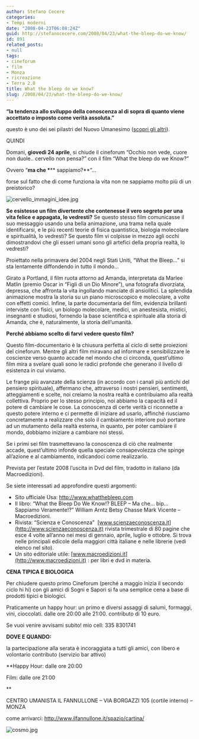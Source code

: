 ```yaml
---
author: Stefano Cecere
categories:
- Tempi moderni
date: "2008-04-23T06:08:24Z"
guid: http://stefanocecere.com/2008/04/23/what-the-bleep-do-we-know/
id: 891
related_posts:
- null
tags:
- cineforum
- film
- Monza
- ricreazione
- Terra 2.0
title: What the bleep do we know?
slug: /2008/04/23/what-the-bleep-do-we-know/
---
```


**&#8220;la tendenza allo sviluppo della conoscenza al di sopra di quanto viene accettato o imposto come verità assoluta.&#8221;**
  
questo è uno dei sei pilastri del Nuovo Umanesimo ([scopri gli altri](http://stefanocecere.com/nuovo-umanesimo/)).

QUINDI

Domani, **giovedì 24 aprile**, si chiude il cineforum &#8220;Occhio non vede, cuore non duole.. cervello non pensa?&#8221; con il film &#8220;What the bleep do we Know?&#8221;
  
Ovvero &#8220;**ma che \***** sappiamo?**&#8220;&#8230;
  
forse sul fatto che di come funziona la vita non ne sappiamo molto più di un preistorico?

![cervello_immagini_idee.jpg](http://stefanocecere.com/wp-content/uploads/sites/3/2008/04/cervello_immagini_idee.jpg)

**Se esistesse un film divertente che contenesse il vero segreto per una vita felice e appagata, lo vedresti?** Se questo stesso film comunicasse il suo messaggio usando una bella animazione, una trama nella quale identificarsi, e le più recenti teorie di fisica quantistica, biologia molecolare e spiritualità, lo vedresti? Se questo film vi colpisse in mezzo agli occhi dimostrandovi che gli esseri umani sono gli artefici della propria realtà, lo vedresti?
  
Proiettato nella primavera del 2004 negli Stati Uniti, &#8220;What the Bleep&#8230;&#8221; si sta lentamente diffondendo in tutto il mondo&#8230;
  
Girato a Portland, il film ruota attorno ad Amanda, interpretata da Marlee Matlin (premio Oscar in &#8220;Figli di un Dio Minore&#8221;), una fotografa divorziata, depressa, che affronta la vita ingollando manciate di ansiolitici. La splendida animazione mostra la storia su un piano microscopico e molecolare, a volte con effetti comici. Infine, la parte documentaria del film, evidenzia brillanti interviste con fisici, un biologo molecolare, medici, un anestesista, mistici, insegnanti e studiosi, fornendo la base scientifica e spirituale alla storia di Amanda, che è, naturalmente, la storia dell’umanità.

**Perché abbiamo scelto di farvi vedere questo film?**

Questo film-documentario è la chiusura perfetta al ciclo di sette proiezioni del cineforum. Mentre gli altri film miravano ad informare e sensibilizzare le coscienze verso quanto accade nel mondo che ci circonda, quest’ultimo film mira a svelare quali sono le radici profonde che generano il livello di esistenza in cui viviamo.
  
Le frange più avanzate della scienza (in accordo con i canali più antichi del pensiero spirituale), affermano che, attraverso i nostri pensieri, sentimenti, atteggiamenti e scelte, noi creiamo la nostra realtà e contribuiamo alla realtà collettiva. Proprio per lo stesso principio, noi abbiamo la capacità ed il potere di cambiare le cose. La conoscenza di certe verità ci riconnette a questo potere interno e ci permette di iniziare ad usarlo, affinché riusciamo concretamente a realizzare che solo il cambiamento interiore può portare ad un mutamento della realtà esterna, in quanto, per poter cambiare il mondo, dobbiamo iniziare a cambiare noi stessi.
  
Se i primi sei film trasmettevano la conoscenza di ciò che realmente accade, quest’ultimo infonde quella speciale consapevolezza che spinge all’azione e al cambiamento, indicandoci come realizzarlo.

Prevista per l’estate 2008 l’uscita in Dvd del film, tradotto in italiano (da Macroedizioni).

Se siete interessati ad approfondire questi argomenti:

  * Sito ufficiale Usa: <http://www.whatthebleep.com>
  * Il libro: “What the Bleep Do We Know!? BLEEP &#8211; Ma che&#8230; bip&#8230; Sappiamo Veramente!?” William Arntz Betsy Chasse Mark Vicente &#8211; Macroedizioni.
  * Rivista: “Scienza e Conoscenza”  [www.scienzaeconoscenza.it](http://www.scienzaeconoscenza.it) rivista trimestrale di 80 pagine che esce 4 volte all&#8217;anno nei mesi di gennaio, aprile, luglio e ottobre. Si trova nelle principali edicole della maggiori città italiane e nelle librerie (vedi elenco nel sito).
  * Un sito editoriale utile: [www.macroedizioni.it](http://www.macroedizioni.it) : per libri e dvd in materia.

**CENA TIPICA E BIOLOGICA**

Per chiudere questo primo Cineforum (perché a maggio inizia il secondo ciclo hi hi) con gli amici di Sogni e Sapori si fa una semplice cena a base di prodotti tipici e biologici.
  
Praticamente un happy hour: un primo e diversi assaggi di salumi, formaggi, vini, cioccolati. dalle ore 20:00 alle 21:00. contributo di 10 euro.
  
Se vuoi venire avvisami subito! mio cell: 335 8301741

**DOVE E QUANDO:**

la partecipazione alla serata è incoraggiata a tutti gli amici, con libero e volontario contributo (servizio bar attivo)

**Happy Hour: dalle ore 20:00
  
Film: dalle ore 21:00
  
** 
  
CENTRO UMANISTA IL FANNULLONE &#8211; VIA BORGAZZI 105 (cortile interno) &#8211; MONZA
  
come arrivarci: <http://www.ilfannullone.it/spazio/cartina/>

![cosmo.jpg](http://stefanocecere.com/wp-content/uploads/sites/3/2008/04/cosmo.jpg)